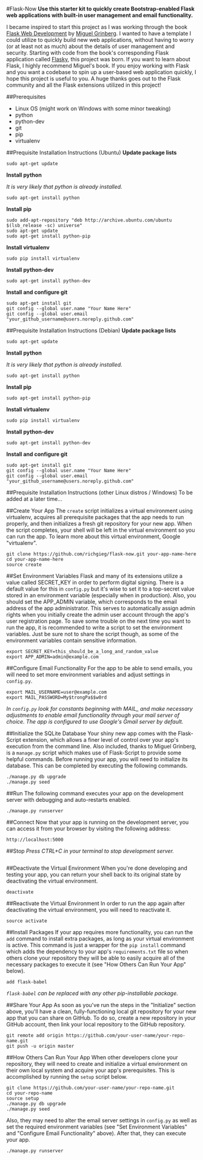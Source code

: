 #Flask-Now
**Use this starter kit to quickly create Bootstrap-enabled Flask web applications
with built-in user management and email functionality.**

I became inspired to start this project as I was working through the book [Flask Web Development](http://flaskbook.com/) by [Miguel Grinberg](http://blog.miguelgrinberg.com/). I wanted to have a template I could utilize to quickly build new web applications, without having to worry (or at least not as much) about the details of user management and security. Starting with code from the book's corresponding
Flask application called [Flasky](http://github.com/miguelgrinberg/flasky), this project was born. If you want to learn about Flask, I highly recommend Miguel's book. If you enjoy working with Flask and you want a codebase to spin up a user-based web application quickly, I hope this project is useful to you. A huge thanks goes out to the Flask community and all the Flask extensions utilized in this project!

##Prerequisites
- Linux OS (might work on Windows with some minor tweaking)
- python
- python-dev
- git
- pip
- virtualenv


##Prequisite Installation Instructions (Ubuntu)
**Update package lists**
```
sudo apt-get update
```

**Install python**

*It is very likely that python is already installed.*
```
sudo apt-get install python
```

**Install pip**
```
sudo add-apt-repository "deb http://archive.ubuntu.com/ubuntu $(lsb_release -sc) universe"
sudo apt-get update
sudo apt-get install python-pip
```

**Install virtualenv**
```
sudo pip install virtualenv
```

**Install python-dev**
```
sudo apt-get install python-dev
```

**Install and configure git**
```
sudo apt-get install git
git config --global user.name "Your Name Here"
git config --global user.email "your_github_username@users.noreply.github.com"
```


##Prequisite Installation Instructions (Debian)
**Update package lists**
```
sudo apt-get update
```

**Install python**

*It is very likely that python is already installed.*
```
sudo apt-get install python
```

**Install pip**
```
sudo apt-get install python-pip
```

**Install virtualenv**
```
sudo pip install virtualenv
```

**Install python-dev**
```
sudo apt-get install python-dev
```

**Install and configure git**
```
sudo apt-get install git
git config --global user.name "Your Name Here"
git config --global user.email "your_github_username@users.noreply.github.com"
```


##Prequisite Installation Instructions (other Linux distros / Windows)
To be added at a later time...


##Create Your App
The ```create``` script initializes a virtual environment using virtualenv,
acquires all prerequisite packages that the app needs to run properly, and
then initializes a fresh git repository for your new app. When the script
completes, your shell will be left in the virtual environment so you can
run the app. To learn more about this virtual environment, Google "virtualenv".
```
git clone https://github.com/richgieg/flask-now.git your-app-name-here
cd your-app-name-here
source create
```


##Set Environment Variables
Flask and many of its extensions utilize a value called SECRET_KEY in order to
perform digital signing. There is a default value for this in ```config.py```
but it's wise to set it to a top-secret value stored in an environment variable
(especially when in production). Also, you should set the APP_ADMIN variable,
which corresponds to the email address of the app administrator. This
serves to automatically assign admin rights when you initially create the admin
user account through the app's user registration page. To save some trouble
on the next time you want to run the app, it is recommended to write
a script to set the environment variables. Just be sure not to share the script
though, as some of the environment variables contain sensitive information.
```
export SECRET_KEY=this_should_be_a_long_and_random_value
export APP_ADMIN=admin@example.com
```


##Configure Email Functionality
For the app to be able to send emails, you will need to set more environment
variables and adjust settings in ```config.py```.

```
export MAIL_USERNAME=user@example.com
export MAIL_PASSWORD=My$trongPa$$w0rd
```
*In ```config.py``` look for constants beginning with MAIL_ and make necessary
adjustments to enable email functionality through your mail server of choice.
The app is configured to use Google's Gmail server by default.*


##Initialize the SQLite Database
Your shiny new app comes with the Flask-Script extension, which allows a
finer level of control over your app's execution from the command line. Also
included, thanks to Miguel Grinberg, is a ```manage.py``` script which makes
use of Flask-Script to provide some helpful commands. Before running your app,
you will need to initialize its database. This can be completed by executing
the following commands.
```
./manage.py db upgrade
./manage.py seed
```


##Run
The
following command executes your app on the development server with debugging
and auto-restarts enabled.
```
./manage.py runserver
```


##Connect
Now that your app is running on the development server, you can access it
from your browser by visiting the following address:
```
http://localhost:5000
```


##Stop
*Press CTRL+C in your terminal to stop development server.*
```
```


##Deactivate the Virtual Environment
When you're done developing and testing your app, you can return your shell
back to its original state by deactivating the virtual environment.
```
deactivate
```


##Reactivate the Virtual Environment
In order to run the app again after deactivating the virtual environment, you
will need to reactivate it.
```
source activate
```


##Install Packages
If your app requires more functionality, you can run the ```add``` command to
install extra packages, as long as your virtual environment is active. This
command is just a wrapper for the ```pip install``` command which adds the
dependency to your app's ```requirements.txt``` file so when others
clone your repository they will be able to easily acquire all of the necessary
packages to execute it (see "How Others Can Run Your App" below).
```
add flask-babel
```
*```flask-babel``` can be replaced with any other pip-installable package.*

##Share Your App
As soon as you've run the steps in the "Initialize" section above, you'll have a clean,
fully-functioning local git repository for your new app that you can share on GitHub.
To do so, create a new repository in your GitHub account, then link your local
repository to the GitHub repository.
```
git remote add origin https://github.com/your-user-name/your-repo-name.git
git push -u origin master
```

##How Others Can Run Your App
When other developers clone your repository, they will need to create and initialize a
virtual environment on their own local system and acquire your app's prerequisites. This
is accomplished by running the ```setup``` script below.
```
git clone https://github.com/your-user-name/your-repo-name.git
cd your-repo-name
source setup
./manage.py db upgrade
./manage.py seed
```
Also, they may need to alter the email server settings in ```config.py``` as
well as set the required environment variables (see "Set Environment Variables"
and "Configure Email Functionality" above). After that, they can execute your
app.
```
./manage.py runserver
```
